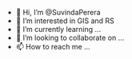 - 👋 Hi, I’m @SuvindaPerera
- 👀 I’m interested in GIS and RS
- 🌱 I’m currently learning ...
- 💞️ I’m looking to collaborate on ...
- 📫 How to reach me ...

<!---
SuvindaPerera/SuvindaPerera is a ✨ special ✨ repository because its `README.md` (this file) appears on your GitHub profile.
You can click the Preview link to take a look at your changes.
--->
